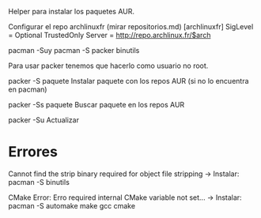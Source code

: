 Helper para instalar los paquetes AUR.

Configurar el repo archlinuxfr (mirar repositorios.md)
[archlinuxfr]
SigLevel    = Optional TrustedOnly
Server = http://repo.archlinux.fr/$arch

pacman -Suy
pacman -S packer binutils


Para usar packer tenemos que hacerlo como usuario no root.

packer -S paquete
  Instalar paquete con los repos AUR (si no lo encuentra en pacman)

packer -Ss paquete
  Buscar paquete en los repos AUR

packer -Su
  Actualizar


# Errores #
Cannot find the strip binary required for object file stripping
-> Instalar: pacman -S binutils

CMake Error: Erro required internal CMake variable not set...
-> Instalar: pacman -S automake make gcc cmake
